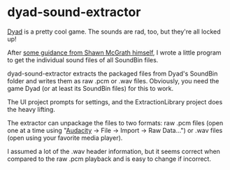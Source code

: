 # dyad-sound-extractor
<a href="http://www.dyadgame.com">Dyad</a> is a pretty cool game. The sounds are rad, too, but they're all locked up!

After <a href="https://twitter.com/sssmcgrath/status/671548164927848448">some guidance from Shawn McGrath himself</a>, I wrote a little program to get the individual sound files of all SoundBin files.

dyad-sound-extractor extracts the packaged files from Dyad's SoundBin folder and writes them as raw .pcm or .wav files. Obviously, you need the game Dyad (or at least its SoundBin files) for this to work.

The UI project prompts for settings, and the ExtractionLibrary project does the heavy lifting.

The extractor can unpackage the files to two formats: raw .pcm files (open one at a time using "<a href="http://audacityteam.org/">Audacity</a> -> File -> Import -> Raw Data...") or .wav files (open using your favorite media player).

I assumed a lot of the .wav header information, but it seems correct when compared to the raw .pcm playback and is easy to change if incorrect.
